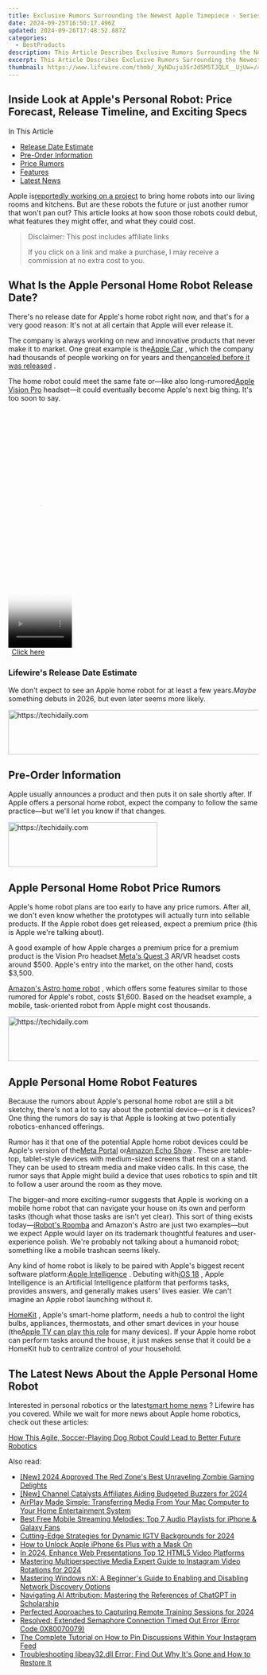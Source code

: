 ```yaml
---
title: Exclusive Rumors Surrounding the Newest Apple Timepiece - Series X's Cost, Launch & Technicalities!
date: 2024-09-25T16:50:17.496Z
updated: 2024-09-26T17:48:52.887Z
categories:
  - BestProducts
description: This Article Describes Exclusive Rumors Surrounding the Newest Apple Timepiece - Series X's Cost, Launch & Technicalities!
excerpt: This Article Describes Exclusive Rumors Surrounding the Newest Apple Timepiece - Series X's Cost, Launch & Technicalities!
thumbnail: https://www.lifewire.com/thmb/_XyNDuju3SrJdSM5TJQLX__UjUw=/400x300/filters:no_upscale():max_bytes(150000):strip_icc():format(webp)/Apple-Watch-9-46d6928f7a824ba88510cdc5911f8b82.jpg
---
```


## Inside Look at Apple's Personal Robot: Price Forecast, Release Timeline, and Exciting Specs

In This Article

* [Release Date Estimate](https://www.lifewire.com/#toc-what-is-the-apple-personal-home-robot-release-date)
* [Pre-Order Information](https://www.lifewire.com/#toc-pre-order-information)
* [Price Rumors](https://www.lifewire.com/#toc-apple-personal-home-robot-price-rumors)
* [Features](https://www.lifewire.com/#toc-apple-personal-home-robot-features)
* [Latest News](https://www.lifewire.com/#toc-the-latest-news-about-the-apple-personal-home-robot)

 Apple is[reportedly working on a project](https://www.bloomberg.com/news/articles/2024-04-03/apple-explores-home-robots-after-abandoning-car-efforts?embedded-checkout=true) to bring home robots into our living rooms and kitchens. But are these robots the future or just another rumor that won't pan out? This article looks at how soon those robots could debut, what features they might offer, and what they could cost.

>  Disclaimer: This post includes affiliate links
>
>  If you click on a link and make a purchase, I may receive a commission at no extra cost to you.
>

## What Is the Apple Personal Home Robot Release Date?

 There's no release date for Apple's home robot right now, and that's for a very good reason: It's not at all certain that Apple will ever release it.

 The company is always working on new and innovative products that never make it to market. One great example is the[Apple Car](https://www.lifewire.com/apple-car-5210313) , which the company had thousands of people working on for years and then[canceled before it was released](https://www.npr.org/2024/02/27/1234315814/apple-cancels-electric-car) .

 The home robot could meet the same fate or—like also long-rumored[Apple Vision Pro](https://www.lifewire.com/apple-vr-headset-news-and-rumors-6744818) headset—it could eventually become Apple's next big thing. It's too soon to say.

<!-- affiliate ads begin -->
<span id="1993651">
					<video width="128" height="480" style="cursor:pointer"
           poster="//a.impactradius-go.com/display-clicktoplayimage/1993651.png"
           onclick="if(!this.playClicked){this.play();this.setAttribute('controls',true);this.playClicked=true;}">
	   <source src="//a.impactradius-go.com/display-ad/22993-1993651">
	   <img src="//a.impactradius-go.com/display-clicktoplayimage/1993651.png" style="border: none; height: 100%; width: 100%; object-fit: contain">
	</video>
	<div style="width:80px;text-align:center"><a href="javascript:window.open(decodeURIComponent('https%3A%2F%2Fhomestyler.sjv.io%2Fc%2F5597632%2F1993651%2F22993'), '_blank');void(0);">Click here</a></div>
</span>
<img height="0" width="0" src="https://imp.pxf.io/i/5597632/1993651/22993" style="position:absolute;visibility:hidden;" border="0" />
<!-- affiliate ads end -->

### Lifewire's Release Date Estimate

 We don't expect to see an Apple home robot for at least a few years._Maybe_ something debuts in 2026, but even later seems more likely.

<!-- affiliate ads begin -->
<a href="https://aligracehair.sjv.io/c/5597632/2080317/19272" target="_top" id="2080317">
  <img src="//a.impactradius-go.com/display-ad/19272-2080317" border="0" alt="https://techidaily.com" width="728" height="90"/>
</a>
<img height="0" width="0" src="https://aligracehair.sjv.io/i/5597632/2080317/19272" style="position:absolute;visibility:hidden;" border="0" />
<!-- affiliate ads end -->

## Pre-Order Information

 Apple usually announces a product and then puts it on sale shortly after. If Apple offers a personal home robot, expect the company to follow the same practice—but we'll let you know if that changes.

<!-- affiliate ads begin -->
<a href="https://aligracehair.sjv.io/c/5597632/1959707/19272" target="_top" id="1959707">
  <img src="//a.impactradius-go.com/display-ad/19272-1959707" border="0" alt="https://techidaily.com" width="300" height="90"/>
</a>
<img height="0" width="0" src="https://aligracehair.sjv.io/i/5597632/1959707/19272" style="position:absolute;visibility:hidden;" border="0" />
<!-- affiliate ads end -->

## Apple Personal Home Robot Price Rumors

 Apple's home robot plans are too early to have any price rumors. After all, we don't even know whether the prototypes will actually turn into sellable products. If the Apple robot does get released, expect a premium price (this is Apple we're talking about).

 A good example of how Apple charges a premium price for a premium product is the Vision Pro headset.[Meta's Quest 3](https://www.lifewire.com/meta-quest-3-vr-headset-7975896) AR/VR headset costs around $500\. Apple's entry into the market, on the other hand, costs $3,500.

[Amazon's Astro home robot](https://www.lifewire.com/amazon-introduces-astro-a-new-robot-assistant-5203324) , which offers some features similar to those rumored for Apple's robot, costs $1,600\. Based on the headset example, a mobile, task-oriented robot from Apple might cost thousands.

<!-- affiliate ads begin -->
<a href="https://appsumo.8odi.net/c/5597632/2087485/7443" target="_top" id="2087485">
  <img src="//a.impactradius-go.com/display-ad/7443-2087485" border="0" alt="https://techidaily.com" width="728" height="90"/>
</a>
<img height="0" width="0" src="https://appsumo.8odi.net/i/5597632/2087485/7443" style="position:absolute;visibility:hidden;" border="0" />
<!-- affiliate ads end -->

## Apple Personal Home Robot Features

 Because the rumors about Apple's personal home robot are still a bit sketchy, there's not a lot to say about the potential device—or is it devices? One thing the rumors do say is that Apple is looking at two potentially robotics-enhanced offerings.

 Rumor has it that one of the potential Apple home robot devices could be Apple's version of the[Meta Portal](https://www.lifewire.com/what-is-facebook-portal-4571310) or[Amazon Echo Show](https://www.lifewire.com/what-is-the-amazon-echo-show-4150180) . These are table-top, tablet-style devices with medium-sized screens that rest on a stand. They can be used to stream media and make video calls. In this case, the rumor says that Apple might build a device that uses robotics to spin and tilt to follow a user around the room as they move.

 The bigger–and more exciting–rumor suggests that Apple is working on a mobile home robot that can navigate your house on its own and perform tasks (though what those tasks are isn't yet clear). This sort of thing exists today—[iRobot's Roomba](https://www.lifewire.com/what-is-a-roomba-5185461) and Amazon's Astro are just two examples—but we expect Apple would layer on its trademark thoughtful features and user-experience polish. We're probably not talking about a humanoid robot; something like a mobile trashcan seems likely.

 Any kind of home robot is likely to be paired with Apple's biggest recent software platform:[Apple Intelligence](https://www.lifewire.com/what-is-apple-gpt-7571221) . Debuting with[iOS 18](https://www.lifewire.com/ios-18-8552216) , Apple Intelligence is an Artificial Intelligence platform that performs tasks, provides answers, and generally makes users' lives easier. We can't imagine an Apple robot launching without it.

[HomeKit](https://www.lifewire.com/everything-you-need-to-know-about-apple-homekit-4066771) , Apple's smart-home platform, needs a hub to control the light bulbs, appliances, thermostats, and other smart devices in your house (the[Apple TV can play this role](https://www.lifewire.com/apple-tv-4k-2021-review-5215743) for many devices). If your Apple home robot can perform tasks around the house, it just makes sense that it could be a HomeKit hub to centralize control of your household.  

## The Latest News About the Apple Personal Home Robot

 Interested in personal robotics or the latest[smart home news](https://www.lifewire.com/smart-home-connected-life-news-4797031) ? Lifewire has you covered. While we wait for more news about Apple home robotics, check out these articles:

[How This Agile, Soccer-Playing Dog Robot Could Lead to Better Future Robotics](https://www.lifewire.com/how-this-agile-soccer-playing-dog-robot-could-lead-to-better-future-robotics-7376298)

<ins class="adsbygoogle"
     style="display:block"
     data-ad-format="autorelaxed"
     data-ad-client="ca-pub-7571918770474297"
     data-ad-slot="1223367746"></ins>

<ins class="adsbygoogle"
     style="display:block"
     data-ad-client="ca-pub-7571918770474297"
     data-ad-slot="8358498916"
     data-ad-format="auto"
     data-full-width-responsive="true"></ins>

<span class="atpl-alsoreadstyle">Also read:</span>
<div><ul>
<li><a href="https://screen-video-capture.techidaily.com/new-2024-approved-the-red-zones-best-unraveling-zombie-gaming-delights/"><u>[New] 2024 Approved The Red Zone's Best Unraveling Zombie Gaming Delights</u></a></li>
<li><a href="https://facebook-video-share.techidaily.com/new-channel-catalysts-affiliates-aiding-budgeted-buzzers-for-2024/"><u>[New] Channel Catalysts Affiliates Aiding Budgeted Buzzers for 2024</u></a></li>
<li><a href="https://techno-recovery.techidaily.com/airplay-made-simple-transferring-media-from-your-mac-computer-to-your-home-entertainment-system/"><u>AirPlay Made Simple: Transferring Media From Your Mac Computer to Your Home Entertainment System</u></a></li>
<li><a href="https://techno-recovery.techidaily.com/best-free-mobile-streaming-melodies-top-7-audio-playlists-for-iphone-and-galaxy-fans/"><u>Best Free Mobile Streaming Melodies: Top 7 Audio Playlists for iPhone & Galaxy Fans</u></a></li>
<li><a href="https://instagram-video-files.techidaily.com/cutting-edge-strategies-for-dynamic-igtv-backgrounds-for-2024/"><u>Cutting-Edge Strategies for Dynamic IGTV Backgrounds for 2024</u></a></li>
<li><a href="https://ios-unlock.techidaily.com/how-to-unlock-apple-iphone-6s-plus-with-a-mask-on-by-drfone-ios/"><u>How to Unlock Apple iPhone 6s Plus with a Mask On</u></a></li>
<li><a href="https://fox-http.techidaily.com/in-2024-enhance-web-presentations-top-12-html5-video-platforms/"><u>In 2024, Enhance Web Presentations Top 12 HTML5 Video Platforms</u></a></li>
<li><a href="https://instagram-video-recordings.techidaily.com/mastering-multiperspective-media-expert-guide-to-instagram-video-rotations-for-2024/"><u>Mastering Multiperspective Media Expert Guide to Instagram Video Rotations for 2024</u></a></li>
<li><a href="https://techno-recovery.techidaily.com/mastering-windows-nx-a-beginners-guide-to-enabling-and-disabling-network-discovery-options/"><u>Mastering Windows nX: A Beginner's Guide to Enabling and Disabling Network Discovery Options</u></a></li>
<li><a href="https://techno-recovery.techidaily.com/navigating-ai-attribution-mastering-the-references-of-chatgpt-in-scholarship/"><u>Navigating AI Attribution: Mastering the References of ChatGPT in Scholarship</u></a></li>
<li><a href="https://screen-video-capture.techidaily.com/perfected-approaches-to-capturing-remote-training-sessions-for-2024/"><u>Perfected Approaches to Capturing Remote Training Sessions for 2024</u></a></li>
<li><a href="https://common-error.techidaily.com/resolved-extended-semaphore-connection-timed-out-error-error-code-0x80070079/"><u>Resolved: Extended Semaphore Connection Timed Out Error (Error Code 0X80070079)</u></a></li>
<li><a href="https://techno-recovery.techidaily.com/the-complete-tutorial-on-how-to-pin-discussions-within-your-instagram-feed/"><u>The Complete Tutorial on How to Pin Discussions Within Your Instagram Feed</u></a></li>
<li><a href="https://techno-recovery.techidaily.com/troubleshooting-libeay32dll-error-find-out-why-its-gone-and-how-to-restore-it/"><u>Troubleshooting libeay32.dll Error: Find Out Why It's Gone and How to Restore It</u></a></li>
</ul></div>

